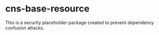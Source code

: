 # cns-base-resource

This is a security placeholder package created to prevent dependency confusion attacks.
